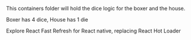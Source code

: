 This containers folder will hold the dice logic for the boxer and the house.

Boxer has 4 dice, House has 1 die

Explore React Fast Refresh for React native, replacing React Hot Loader
